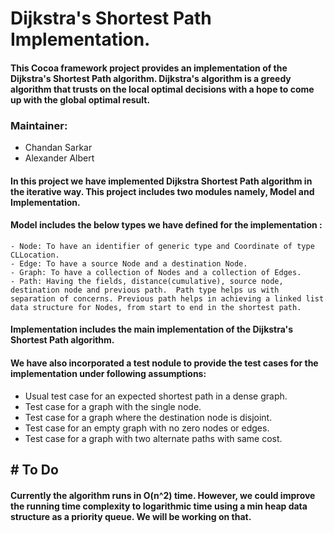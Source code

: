 # Dijkstra's Shortest Path Implementation.

####  This Cocoa framework project provides an implementation of the Dijkstra's Shortest Path algorithm. Dijkstra's algorithm is a greedy algorithm that trusts on the local optimal decisions with a hope to come up with the global optimal result.

### Maintainer:
* Chandan Sarkar
* Alexander Albert

#### In this project we have implemented Dijkstra Shortest Path algorithm in the iterative way. This project includes two modules namely, Model  and Implementation.

#### **Model** includes the below types we have defined for the implementation :
```
- Node: To have an identifier of generic type and Coordinate of type CLLocation.
- Edge: To have a source Node and a destination Node.
- Graph: To have a collection of Nodes and a collection of Edges.
- Path: Having the fields, distance(cumulative), source node, destination node and previous path.  Path type helps us with separation of concerns. Previous path helps in achieving a linked list data structure for Nodes, from start to end in the shortest path.
```
#### **Implementation** includes the main implementation of the Dijkstra's Shortest Path algorithm.

#### We have also incorporated a test nodule to provide the test cases for the implementation under following assumptions:
* Usual test case for an expected shortest path in a dense graph.
* Test case for a graph with the single node.
* Test case for a graph where the destination node is disjoint.
* Test case for an empty graph with no zero nodes or edges.
* Test case for a graph with two alternate paths with same cost.

## # To Do
#### Currently the algorithm runs in O(n^2) time. However, we could improve the running time complexity to logarithmic time using a min heap data structure as a priority queue. We will be working on that.
